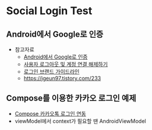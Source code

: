 # Social Login Test

## Android에서 Google로 인증
- 참고자료
  - [Android에서 Google로 인증](https://firebase.google.com/docs/auth/android/google-signin?hl=ko)
  - [사용자 로그아웃 및 계정 연결 해제하기](https://developers.google.com/identity/sign-in/android/disconnect?hl=ko)
  - [로그인 브랜드 가이드라인](https://developers.google.com/identity/branding-guidelines?hl=ko)
  - https://jgeun97.tistory.com/233

## Compose를 이용한 카카오 로그인 예제
- [Compose 카카오톡 로그인 연동](https://www.youtube.com/watch?v=LV0pcMuBUKI)
- viewModel에서 context가 필요할 땐 AndroidViewModel
